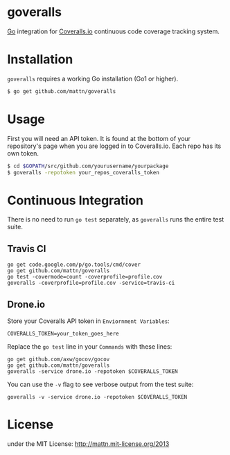 goveralls
=========

[Go](http://golang.org) integration for [Coveralls.io](http://coveralls.io)
continuous code coverage tracking system.

# Installation

`goveralls` requires a working Go installation (Go1 or higher).

```bash
$ go get github.com/mattn/goveralls
```


# Usage

First you will need an API token.  It is found at the bottom of your
repository's page when you are logged in to Coveralls.io.  Each repo has its
own token.

```bash
$ cd $GOPATH/src/github.com/yourusername/yourpackage
$ goveralls -repotoken your_repos_coveralls_token
```

# Continuous Integration

There is no need to run `go test` separately, as `goveralls` runs the entire
test suite.

## Travis CI

    go get code.google.com/p/go.tools/cmd/cover
    go get github.com/mattn/goveralls
    go test -covermode=count -coverprofile=profile.cov
    goveralls -coverprofile=profile.cov -service=travis-ci

## Drone.io

Store your Coveralls API token in `Enviornment Variables`:

```
COVERALLS_TOKEN=your_token_goes_here
```

Replace the `go test` line in your `Commands` with these lines:

```
go get github.com/axw/gocov/gocov
go get github.com/mattn/goveralls
goveralls -service drone.io -repotoken $COVERALLS_TOKEN
```

You can use the `-v` flag to see verbose output from the test suite:

```
goveralls -v -service drone.io -repotoken $COVERALLS_TOKEN
```


# License

under the MIT License: http://mattn.mit-license.org/2013

